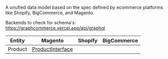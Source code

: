 A unufied data model based on the spec defined by ecommerce platforms like
Shopify, BigCommerce, and Magento.

Backends to check for schema's: https://graphcommerce.vercel.app/api/graphql

| Entity  | Magento                                                                                                                 | Shopify | BigCommerce |
| ------- | ----------------------------------------------------------------------------------------------------------------------- | ------- | ----------- |
| Product | [ProductInterface](https://developer.adobe.com/commerce/webapi/graphql-api/beta/index.html#definition-ProductInterface) |
